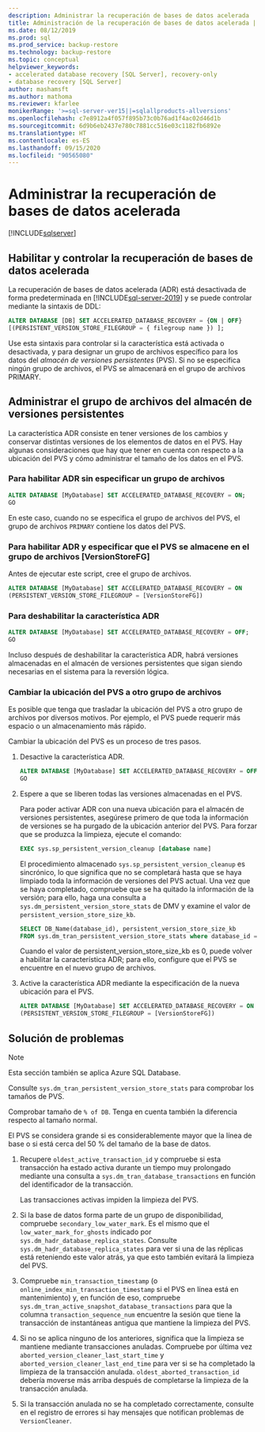 ```yaml
---
description: Administrar la recuperación de bases de datos acelerada
title: Administración de la recuperación de bases de datos acelerada | Microsoft Docs
ms.date: 08/12/2019
ms.prod: sql
ms.prod_service: backup-restore
ms.technology: backup-restore
ms.topic: conceptual
helpviewer_keywords:
- accelerated database recovery [SQL Server], recovery-only
- database recovery [SQL Server]
author: mashamsft
ms.author: mathoma
ms.reviewer: kfarlee
monikerRange: '>=sql-server-ver15||=sqlallproducts-allversions'
ms.openlocfilehash: c7e8912a4f057f895b73c0b76ad1f4ac02d46d1b
ms.sourcegitcommit: 6d9b6eb2437e780c7881cc516e03c1182fb6892e
ms.translationtype: HT
ms.contentlocale: es-ES
ms.lasthandoff: 09/15/2020
ms.locfileid: "90565080"
---
```

# <a name="manage-accelerated-database-recovery"></a>Administrar la recuperación de bases de datos acelerada

[!INCLUDE[sqlserver](../includes/applies-to-version/sqlserver2019.md)]

## <a name="enabling-and-controlling-adr"></a>Habilitar y controlar la recuperación de bases de datos acelerada

La recuperación de bases de datos acelerada (ADR) está desactivada de forma predeterminada en [!INCLUDE[sql-server-2019](../includes/sssqlv15-md.md)] y se puede controlar mediante la sintaxis de DDL:
```sql
ALTER DATABASE [DB] SET ACCELERATED_DATABASE_RECOVERY = {ON | OFF}
[(PERSISTENT_VERSION_STORE_FILEGROUP = { filegroup name }) ];

```

Use esta sintaxis para controlar si la característica está activada o desactivada, y para designar un grupo de archivos específico para los datos del *almacén de versiones persistentes* (PVS). Si no se especifica ningún grupo de archivos, el PVS se almacenará en el grupo de archivos PRIMARY.

## <a name="managing-the-persistent-version-store-filegroup"></a>Administrar el grupo de archivos del almacén de versiones persistentes
La característica ADR consiste en tener versiones de los cambios y conservar distintas versiones de los elementos de datos en el PVS.
Hay algunas consideraciones que hay que tener en cuenta con respecto a la ubicación del PVS y cómo administrar el tamaño de los datos en el PVS.

### <a name="to-enable-adr-without-specifying-a-filegroup"></a>Para habilitar ADR sin especificar un grupo de archivos

```sql
ALTER DATABASE [MyDatabase] SET ACCELERATED_DATABASE_RECOVERY = ON;
GO
```

En este caso, cuando no se especifica el grupo de archivos del PVS, el grupo de archivos `PRIMARY` contiene los datos del PVS.

### <a name="to-enable-adr-and-specify-that-the-pvs-should-be-stored-in-the-versionstorefg-filegroup"></a>Para habilitar ADR y especificar que el PVS se almacene en el grupo de archivos [VersionStoreFG]

Antes de ejecutar este script, cree el grupo de archivos.

```sql
ALTER DATABASE [MyDatabase] SET ACCELERATED_DATABASE_RECOVERY = ON
(PERSISTENT_VERSION_STORE_FILEGROUP = [VersionStoreFG])
```

### <a name="to-disable-the-adr-feature"></a>Para deshabilitar la característica ADR

```sql
ALTER DATABASE [MyDatabase] SET ACCELERATED_DATABASE_RECOVERY = OFF;
GO
```

Incluso después de deshabilitar la característica ADR, habrá versiones almacenadas en el almacén de versiones persistentes que sigan siendo necesarias en el sistema para la reversión lógica.

### <a name="change-the-location-of-the-pvs-to-a-different-filegroup"></a>Cambiar la ubicación del PVS a otro grupo de archivos

Es posible que tenga que trasladar la ubicación del PVS a otro grupo de archivos por diversos motivos. Por ejemplo, el PVS puede requerir más espacio o un almacenamiento más rápido.

Cambiar la ubicación del PVS es un proceso de tres pasos.

1. Desactive la característica ADR.

   ```sql
   ALTER DATABASE [MyDatabase] SET ACCELERATED_DATABASE_RECOVERY = OFF;
   GO
   ```

2. Espere a que se liberen todas las versiones almacenadas en el PVS.

   Para poder activar ADR con una nueva ubicación para el almacén de versiones persistentes, asegúrese primero de que toda la información de versiones se ha purgado de la ubicación anterior del PVS. Para forzar que se produzca la limpieza, ejecute el comando:

   ```sql
   EXEC sys.sp_persistent_version_cleanup [database name]
   ```

   El procedimiento almacenado `sys.sp_persistent_version_cleanup` es sincrónico, lo que significa que no se completará hasta que se haya limpiado toda la información de versiones del PVS actual.  Una vez que se haya completado, compruebe que se ha quitado la información de la versión; para ello, haga una consulta a `sys.dm_persistent_version_store_stats` de DMV y examine el valor de `persistent_version_store_size_kb`.

   ```sql
   SELECT DB_Name(database_id), persistent_version_store_size_kb 
   FROM sys.dm_tran_persistent_version_store_stats where database_id = [MyDatabaseID]
   ```

   Cuando el valor de persistent_version_store_size_kb es 0, puede volver a habilitar la característica ADR; para ello, configure que el PVS se encuentre en el nuevo grupo de archivos.

1. Active la característica ADR mediante la especificación de la nueva ubicación para el PVS.

   ```sql
   ALTER DATABASE [MyDatabase] SET ACCELERATED_DATABASE_RECOVERY = ON
   (PERSISTENT_VERSION_STORE_FILEGROUP = [VersionStoreFG])
   ```

## <a name="troubleshooting"></a>Solución de problemas

> [!NOTE]
> Esta sección también se aplica Azure SQL Database.

Consulte `sys.dm_tran_persistent_version_store_stats` para comprobar los tamaños de PVS.

Comprobar tamaño de `% of DB`. Tenga en cuenta también la diferencia respecto al tamaño normal.

El PVS se considera grande si es considerablemente mayor que la línea de base o si está cerca del 50 % del tamaño de la base de datos. 

1. Recupere `oldest_active_transaction_id` y compruebe si esta transacción ha estado activa durante un tiempo muy prolongado mediante una consulta a `sys.dm_tran_database_transactions` en función del identificador de la transacción.

   Las transacciones activas impiden la limpieza del PVS.

1. Si la base de datos forma parte de un grupo de disponibilidad, compruebe `secondary_low_water_mark`. Es el mismo que el `low_water_mark_for_ghosts` indicado por `sys.dm_hadr_database_replica_states`. Consulte `sys.dm_hadr_database_replica_states` para ver si una de las réplicas está reteniendo este valor atrás, ya que esto también evitará la limpieza del PVS.
1. Compruebe `min_transaction_timestamp` (o `online_index_min_transaction_timestamp` si el PVS en línea está en mantenimiento) y, en función de eso, compruebe `sys.dm_tran_active_snapshot_database_transactions` para que la columna `transaction_sequence_num` encuentre la sesión que tiene la transacción de instantáneas antigua que mantiene la limpieza del PVS.
1. Si no se aplica ninguno de los anteriores, significa que la limpieza se mantiene mediante transacciones anuladas. Compruebe por última vez `aborted_version_cleaner_last_start_time` y `aborted_version_cleaner_last_end_time` para ver si se ha completado la limpieza de la transacción anulada. `oldest_aborted_transaction_id` debería moverse más arriba después de completarse la limpieza de la transacción anulada.
1. Si la transacción anulada no se ha completado correctamente, consulte en el registro de errores si hay mensajes que notifican problemas de `VersionCleaner`.

